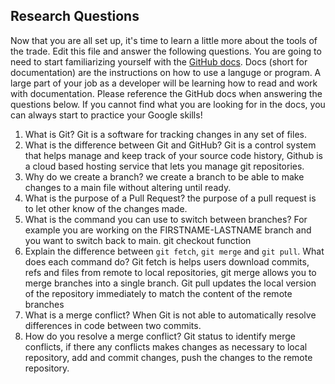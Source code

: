 ## Research Questions 

Now that you are all set up, it's time to learn a little more about the tools of the trade. Edit this file and answer the following questions. You are going to need to start familiarizing yourself with the [GitHub docs](https://docs.github.com/en). Docs (short for documentation) are the instructions on how to use a languge or program. A large part of your job as a developer will be learning how to read and work with documentation. Please reference the GitHub docs when answering the questions below. If you cannot find what you are looking for in the docs, you can always start to practice your Google skills!

1. What is Git? Git is a software for tracking changes in any set of files.
2. What is the difference between Git and GitHub? Git is a control system that helps manage and keep track of your source code history, Github is a cloud based hosting service that lets you manage git repositories.
3. Why do we create a branch? we create a branch to be able to make changes to a main file without altering until ready.
4. What is the purpose of a Pull Request? the purpose of a pull request is to let other know of the changes made. 
5. What is the command you can use to switch between branches? For example you are working on the FIRSTNAME-LASTNAME branch and you want to switch back to main. git checkout function
6. Explain the difference between `git fetch`, `git merge` and `git pull`. What does each command do? Git fetch is helps users download commits, refs and files from remote to local repositories, git merge allows you to merge branches into a single branch. Git pull updates the local version of the repository immediately to match the content of the remote branches
7. What is a merge conflict? When Git is not able to automatically resolve differences in code between two commits.
8. How do you resolve a merge conflict? Git status to identify merge conflicts, if there any conflicts makes changes as necessary to local repository, add and commit changes, push the changes to the remote repository.
